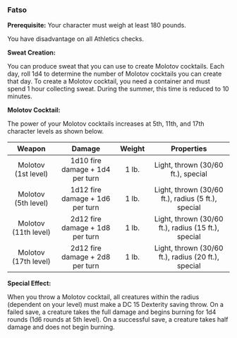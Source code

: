 ### Fatso

**Prerequisite:** Your character must weigh at least 180 pounds.

You have disadvantage on all Athletics checks.

**Sweat Creation:**

You can produce sweat that you can use to create Molotov cocktails. Each day, roll 1d4 to determine the number of Molotov cocktails you can create that day. To create a Molotov cocktail, you need a container and must spend 1 hour collecting sweat. During the summer, this time is reduced to 10 minutes.

**Molotov Cocktail:**

The power of your Molotov cocktails increases at 5th, 11th, and 17th character levels as shown below.

| Weapon             | Damage                              | Weight | Properties                           |
|:------------------:|:-----------------------------------:|:------:|:------------------------------------:|
| Molotov (1st level) | 1d10 fire damage + 1d4 per turn     | 1 lb.  | Light, thrown (30/60 ft.), special   |
| Molotov (5th level) | 1d12 fire damage + 1d6 per turn     | 1 lb.  | Light, thrown (30/60 ft.), radius (5 ft.), special   |
| Molotov (11th level)| 2d12 fire damage + 1d8 per turn     | 1 lb.  | Light, thrown (30/60 ft.), radius (15 ft.), special  |
| Molotov (17th level)| 2d12 fire damage + 2d8 per turn     | 1 lb.  | Light, thrown (30/60 ft.), radius (20 ft.), special  |

**Special Effect:**

When you throw a Molotov cocktail, all creatures within the radius (dependent on your level) must make a DC 15 Dexterity saving throw. On a failed save, a creature takes the full damage and begins burning for 1d4 rounds (1d6 rounds at 5th level). On a successful save, a creature takes half damage and does not begin burning.